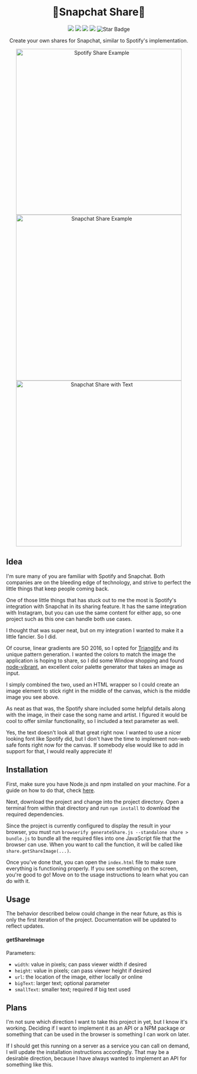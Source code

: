 <p align="center">
  <h1 align="center">👻Snapchat Share👻</h1>
</p>

<p align="center">
   <img src="https://img.shields.io/badge/language-HTML-red"/>
   <img src="https://img.shields.io/github/license/ajmeese7/snapchat-share"/>
   <img src="https://img.shields.io/github/stars/ajmeese7/snapchat-share"/>
   <img src="https://img.shields.io/github/forks/ajmeese7/snapchat-share"/>
   <img src="https://img.shields.io/static/v1?label=%F0%9F%8C%9F&message=If%20Useful&style=style=flat&color=BC4E99" alt="Star Badge"/>
</p>

<p align="center">Create your own shares for Snapchat, similar to Spotify's implementation.</p>
<p align="center">
  <img height="450px" alt="Spotify Share Example" src="https://user-images.githubusercontent.com/17814535/85864633-666cd600-b78a-11ea-8665-21e1e6b60504.jpg">
  <img height="450px" alt="Snapchat Share Example" src="https://user-images.githubusercontent.com/17814535/85798729-92914400-b703-11ea-9844-710d9b3753e7.png">
  <img height="450px" alt="Snapchat Share with Text" src="https://user-images.githubusercontent.com/17814535/85852715-c6f21800-b776-11ea-8ed2-786f770276fd.png">
</p>

## Idea
I'm sure many of you are familiar with Spotify and Snapchat. Both companies
are on the bleeding edge of technology, and strive to perfect the little 
things that keep people coming back.

One of those little things that has stuck out to me the most is Spotify's
integration with Snapchat in its sharing feature. It has the same integration
with Instagram, but you can use the same content for either app, so one
project such as this one can handle both use cases.

I thought that was super neat, but on my integration I wanted to make it a little
fancier. So I did.

Of course, linear gradients are SO 2016, so I opted for [Trianglify](https://github.com/qrohlf/trianglify)
and its unique pattern generation. I wanted the colors to match the image
the application is hoping to share, so I did some Window shopping and found
[node-vibrant](https://github.com/Vibrant-Colors/node-vibrant), an excellent
color palette generator that takes an image as input.

I simply combined the two, used an HTML wrapper so I could create an image
element to stick right in the middle of the canvas, which is the middle image
you see above.

As neat as that was, the Spotify share included some helpful details along with
the image, in their case the song name and artist. I figured it would be cool
to offer similar functionality, so I included a text parameter as well.

Yes, the text doesn't look all that great right now. I wanted to use a nicer looking
font like Spotify did, but I don't have the time to implement non-web safe fonts right
now for the canvas. If somebody else would like to add in support for that, I would
really appreciate it!

## Installation
First, make sure you have Node.js and npm installed on your machine. For a guide on
how to do that, check [here](https://treehouse.github.io/installation-guides/windows/node-windows.html).

Next, download the project and change into the project directory. Open a terminal from
within that directory and run `npm install` to download the required dependencies.

Since the project is currently configured to display the result in your browser,
you must run `browserify generateShare.js --standalone share > bundle.js` to bundle all the required files
into one JavaScript file that the browser can use. When you want to call the function, it will 
be called like `share.getShareImage(...)`.

Once you've done that, you can open the `index.html` file to make sure everything is
functioning properly. If you see something on the screen, you're good to go! Move on
to the usage instructions to learn what you can do with it.

## Usage
The behavior described below could change in the near future, as this is only the
first iteration of the project. Documentation will be updated to reflect updates.

#### getShareImage
Parameters:
- `width`: value in pixels; can pass viewer width if desired
- `height`: value in pixels; can pass viewer height if desired
- `url`: the location of the image, either locally or online
- `bigText`: larger text; optional parameter
- `smallText`:  smaller text; required if big text used

## Plans
I'm not sure which direction I want to take this project in yet, but I 
know it's working. Deciding if I want to implement it as an API or
a NPM package or something that can be used in the browser is something
I can work on later.

If I should get this running on a server as a service you can call on
demand, I will update the installation instructions accordingly. That
may be a desirable direction, because I have always wanted to implement
an API for something like this.
